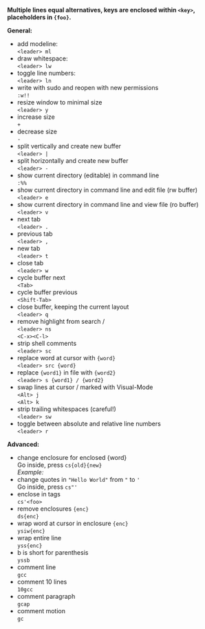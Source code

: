 **Multiple lines equal alternatives, keys are enclosed within `<key>`, placeholders in `{foo}`.**

**General:**
- add modeline:  
`<leader> ml`
- draw whitespace:  
`<leader> lw`
- toggle line numbers:  
`<leader> ln`
- write with sudo and reopen with new permissions  
`:w!!`
- resize window to minimal size  
`<leader> y`
- increase size  
`+`
- decrease size  
`-`
- split vertically and create new buffer  
`<leader> |`
- split horizontally and create new buffer  
`<leader> -`
- show current directory (editable) in command line  
`:%%`
- show current directory in command line and edit file (rw buffer)  
`<leader> e`
- show current directory in command line and view file (ro buffer)  
`<leader> v`
- next tab  
`<leader> .`
- previous tab  
`<leader> ,`
- new tab  
`<leader> t`
- close tab  
`<leader> w`
- cycle buffer next  
`<Tab>`
- cycle buffer previous  
`<Shift-Tab>`
- close buffer, keeping the current layout  
`<leader> q`
- remove highlight from search /  
`<leader> ns`  
`<C-x><C-l>`
- strip shell comments  
`<leader> sc`
- replace word at cursor with `{word}`  
`<leader> src {word}`
- replace `{word1}` in file with `{word2}`  
`<leader> s {word1} / {word2}`
- swap lines at cursor / marked with Visual-Mode  
`<Alt> j`  
`<Alt> k`
- strip trailing whitespaces (careful!)  
`<leader> sw`
- toggle between absolute and relative line numbers  
`<leader> r`

**Advanced:**
- change enclosure for enclosed {word}  
Go inside, press `cs{old}{new}`  
*Example:*
- change quotes in `"Hello World"` from `"` to `'`  
Go inside, press `cs"'`
- enclose in tags  
`cs'<foo>`
- remove enclosures `{enc}`  
`ds{enc}`
- wrap word at cursor in enclosure `{enc}`  
`ysiw{enc}`
- wrap entire line  
`yss{enc}`
- b is short for parenthesis  
`yssb`
- comment line  
`gcc`
- comment 10 lines  
`10gcc`
- comment paragraph  
`gcap`
- comment motion  
`gc`

